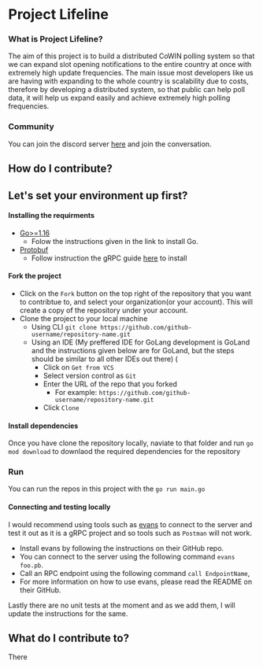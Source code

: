 # Project Lifeline

### What is Project Lifeline?
The aim of this project is to build a distributed CoWIN polling system so that we can expand slot opening notifications to the entire country at once with extremely high update frequencies. The main issue most developers like us are having with expanding to the whole country is scalability due to costs, therefore by developing a distributed system, so that public can help poll data, it will help us expand easily and achieve extremely high polling frequencies.

### Community 
You can join the discord server [here](https://discord.gg/HuFApqaz5F) and join the conversation.

## How do I contribute?

## Let's set your environment up first?

#### Installing the requirments
- [Go>=1.16](https://golang.org/doc/install)
  - Folow the instructions given in the link to install Go.
- [Protobuf](https://developers.google.com/protocol-buffers/)
  - Follow instruction the gRPC guide [here](https://grpc.io/docs/languages/go/quickstart/) to install 

#### Fork the project
- Click on the `Fork` button on the top right of the repository that you want to contribtue to, and select your organization(or your account). This will create a copy of the repository under your account. 
- Clone the project to your local machine 
  - Using CLI 
    `git clone https://github.com/github-username/repository-name.git`
  - Using an IDE (My preffered IDE for GoLang development is GoLand and the instructions given below are for GoLand, but the steps should be similar to all other IDEs out there) (
    - Click on `Get from VCS`
    - Select version control as `Git`
    - Enter the URL of the repo that you forked 
      - For example: `https://github.com/github-username/repository-name.git`
    - Click `Clone`

#### Install dependencies
Once you have clone the repository locally, naviate to that folder and run `go mod download` to downlaod the required dependencies for the repository

### Run
You can run the repos in this project with the `go run main.go`

#### Connecting and testing locally
I would recommend using tools such as [evans](https://github.com/ktr0731/evans) to connect to the server and test it out as it is a gRPC project and so tools such as `Postman` will not work. 
- Install evans by following the instructions on their GitHub repo. 
- You can connect to the server using the following command `evans foo.pb`.
- Call an RPC endpoint using the following command `call EndpointName`,
- For more information on how to use evans, please read the README on their GitHub.

Lastly there are no unit tests at the moment and as we add them, I will update the instructions for the same.

## What do I contribute to?
There 
